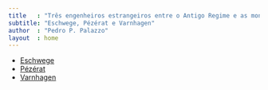 ```yaml
---
title   : "Três engenheiros estrangeiros entre o Antigo Regime e as monarquias liberais"
subtitle: "Eschwege, Pézérat e Varnhagen"
author  : "Pedro P. Palazzo"
layout  : home
---
```


- [Eschwege](eschwege.md)
- [Pézérat](pezerat.md)
- [Varnhagen](varnhagen.md)
